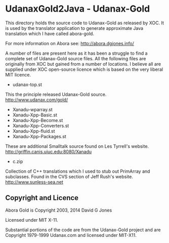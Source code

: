 # UdanaxGold2Java - Udanax-Gold

This directory holds the source code to Udanax-Gold as released by
XOC. It is used by the translator application to generate approximate
Java translation which I have called abora-gold.

For more information on Abora see: http://abora.dgjones.info/

A number of files are present here as it has been a struggle to find a
complete set of Udanax-Gold source files. All the following files are
originally from XOC but gained from a number of locations. I believe
all are supplied under XOC open-source licence which is based on the
very liberal MIT licence.


- udanax-top.st

This the principle released Udanax-Gold source.
http://www.udanax.com/gold/


- Xanadu-wparray.st
- Xanadu-Xpp-Basic.st
- Xanadu-Xpp-Become.st
- Xanadu-Xpp-Converters.st
- Xanadu-Xpp-fluid.st
- Xanadu-Xpp-Packages.st

These are additional Smalltalk source found on Les Tyrrell's website.
http://griffin.canis.uiuc.edu:8080/Xanadu


- c.zip

Collection of C++ translations which I used to stub out PrimArray and
subclasses. Found in the CVS section of Jeff Rush's website.
http://www.sunless-sea.net


## Copyright and Licence

Abora Gold is Copyright 2003, 2014 David G Jones

Licensed under MIT X-11.

Substantial portions of the code are from the Udanax-Gold project and are Copyright 1979-1999 Udanax.com and licensed under MIT-X11. 
